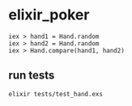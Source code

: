 # elixir_poker

```
iex > hand1 = Hand.random
iex > hand2 = Hand.random
iex > Hand.compare(hand1, hand2)
```

## run tests
```$xslt
elixir tests/test_hand.exs
```
